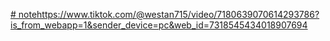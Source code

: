 [# note](https://www.tiktok.com/@westan715/video/7180639070614293786?is_from_webapp=1&sender_device=pc&web_id=7318545434018907694)https://www.tiktok.com/@westan715/video/7180639070614293786?is_from_webapp=1&sender_device=pc&web_id=7318545434018907694
